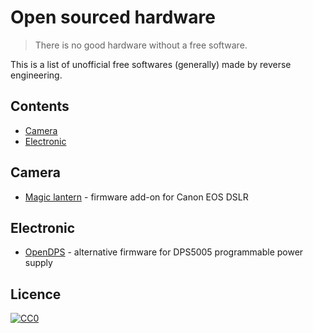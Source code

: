 # Open sourced hardware

> There is no good hardware without a free software.

This is a list of unofficial free softwares (generally) made by reverse
engineering.

## Contents

* [Camera](#camera)
* [Electronic](#electronic)

## Camera

* [Magic lantern](http://www.magiclantern.fm/) - firmware add-on for Canon EOS
  DSLR

## Electronic

* [OpenDPS](https://github.com/kanflo/opendps) - alternative firmware for
  DPS5005 programmable power supply

## Licence

[![CC0](https://licensebuttons.net/p/zero/1.0/88x31.png)](https://creativecommons.org/publicdomain/zero/1.0/)
